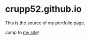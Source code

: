 # crupp52.github.io
This is the source of my portfolio page.

Jump to [my site](https://crupp52.github.io/)!
